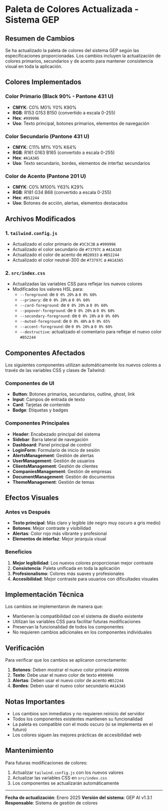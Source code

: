 # Paleta de Colores Actualizada - Sistema GEP

## Resumen de Cambios

Se ha actualizado la paleta de colores del sistema GEP según las especificaciones proporcionadas. Los cambios incluyen la actualización de colores primarios, secundarios y de acento para mantener consistencia visual en toda la aplicación.

## Colores Implementados

### Color Primario (Black 90% - Pantone 431 U)
- **CMYK**: C0% M0% Y0% K90%
- **RGB**: R153 G153 B150 (convertido a escala 0-255)
- **Hex**: `#999996`
- **Uso**: Texto principal, botones primarios, elementos de navegación

### Color Secundario (Pantone 431 U)
- **CMYK**: C11% M1% Y0% K64%
- **RGB**: R161 G163 B165 (convertido a escala 0-255)
- **Hex**: `#A1A3A5`
- **Uso**: Texto secundario, bordes, elementos de interfaz secundarios

### Color de Acento (Pantone 201 U)
- **CMYK**: C0% M100% Y63% K29%
- **RGB**: R181 G34 B68 (convertido a escala 0-255)
- **Hex**: `#B52244`
- **Uso**: Botones de acción, alertas, elementos destacados

## Archivos Modificados

### 1. `tailwind.config.js`
- Actualizado el color primario de `#3C3C3B` a `#999996`
- Actualizado el color secundario de `#73797C` a `#A1A3A5`
- Actualizado el color de acento de `#B20933` a `#B52244`
- Actualizado el color neutral-300 de `#73797C` a `#A1A3A5`

### 2. `src/index.css`
- Actualizadas las variables CSS para reflejar los nuevos colores
- Modificados los valores HSL para:
  - `--foreground`: de `0 0% 20%` a `0 0% 60%`
  - `--primary`: de `0 0% 20%` a `0 0% 60%`
  - `--card-foreground`: de `0 0% 20%` a `0 0% 60%`
  - `--popover-foreground`: de `0 0% 20%` a `0 0% 60%`
  - `--secondary-foreground`: de `0 0% 20%` a `0 0% 60%`
  - `--muted-foreground`: de `0 0% 40%` a `0 0% 65%`
  - `--accent-foreground`: de `0 0% 20%` a `0 0% 60%`
  - `--destructive`: actualizado el comentario para reflejar el nuevo color `#B52244`

## Componentes Afectados

Los siguientes componentes utilizan automáticamente los nuevos colores a través de las variables CSS y clases de Tailwind:

### Componentes de UI
- **Button**: Botones primarios, secundarios, outline, ghost, link
- **Input**: Campos de entrada de texto
- **Card**: Tarjetas de contenido
- **Badge**: Etiquetas y badges

### Componentes Principales
- **Header**: Encabezado principal del sistema
- **Sidebar**: Barra lateral de navegación
- **Dashboard**: Panel principal de control
- **LoginForm**: Formulario de inicio de sesión
- **AlertsManagement**: Gestión de alertas
- **UserManagement**: Gestión de usuarios
- **ClientsManagement**: Gestión de clientes
- **CompaniesManagement**: Gestión de empresas
- **DocumentManagement**: Gestión de documentos
- **ThemeManagement**: Gestión de temas

## Efectos Visuales

### Antes vs Después
- **Texto principal**: Más claro y legible (de negro muy oscuro a gris medio)
- **Botones**: Mejor contraste y visibilidad
- **Alertas**: Color rojo más vibrante y profesional
- **Elementos de interfaz**: Mejor jerarquía visual

### Beneficios
1. **Mejor legibilidad**: Los nuevos colores proporcionan mejor contraste
2. **Consistencia**: Paleta unificada en toda la aplicación
3. **Profesionalismo**: Colores más suaves y profesionales
4. **Accesibilidad**: Mejor contraste para usuarios con dificultades visuales

## Implementación Técnica

Los cambios se implementaron de manera que:
- Mantienen la compatibilidad con el sistema de diseño existente
- Utilizan las variables CSS para facilitar futuras modificaciones
- Preservan la funcionalidad de todos los componentes
- No requieren cambios adicionales en los componentes individuales

## Verificación

Para verificar que los cambios se aplicaron correctamente:

1. **Botones**: Deben mostrar el nuevo color primario `#999996`
2. **Texto**: Debe usar el nuevo color de texto `#999996`
3. **Alertas**: Deben usar el nuevo color de acento `#B52244`
4. **Bordes**: Deben usar el nuevo color secundario `#A1A3A5`

## Notas Importantes

- Los cambios son inmediatos y no requieren reinicio del servidor
- Todos los componentes existentes mantienen su funcionalidad
- La paleta es compatible con el modo oscuro (si se implementa en el futuro)
- Los colores siguen las mejores prácticas de accesibilidad web

## Mantenimiento

Para futuras modificaciones de colores:
1. Actualizar `tailwind.config.js` con los nuevos valores
2. Actualizar las variables CSS en `src/index.css`
3. Los componentes se actualizarán automáticamente

---

**Fecha de actualización**: Enero 2025
**Versión del sistema**: GEP AI v1.3.1
**Responsable**: Sistema de gestión de colores 